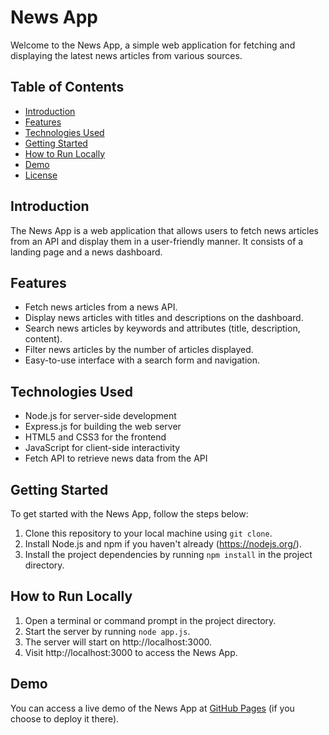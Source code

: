 # News App

Welcome to the News App, a simple web application for fetching and displaying the latest news articles from various sources.

## Table of Contents
- [Introduction](#introduction)
- [Features](#features)
- [Technologies Used](#technologies-used)
- [Getting Started](#getting-started)
- [How to Run Locally](#how-to-run-locally)
- [Demo](#demo)
- [License](#license)

## Introduction
The News App is a web application that allows users to fetch news articles from an API and display them in a user-friendly manner. It consists of a landing page and a news dashboard.

## Features
- Fetch news articles from a news API.
- Display news articles with titles and descriptions on the dashboard.
- Search news articles by keywords and attributes (title, description, content).
- Filter news articles by the number of articles displayed.
- Easy-to-use interface with a search form and navigation.

## Technologies Used
- Node.js for server-side development
- Express.js for building the web server
- HTML5 and CSS3 for the frontend
- JavaScript for client-side interactivity
- Fetch API to retrieve news data from the API

## Getting Started
To get started with the News App, follow the steps below:

1. Clone this repository to your local machine using `git clone`.
2. Install Node.js and npm if you haven't already (https://nodejs.org/).
3. Install the project dependencies by running `npm install` in the project directory.

## How to Run Locally
1. Open a terminal or command prompt in the project directory.
2. Start the server by running `node app.js`.
3. The server will start on http://localhost:3000.
4. Visit http://localhost:3000 to access the News App.

## Demo
You can access a live demo of the News App at [GitHub Pages](https://08saurav.github.io/news-api/) (if you choose to deploy it there).


